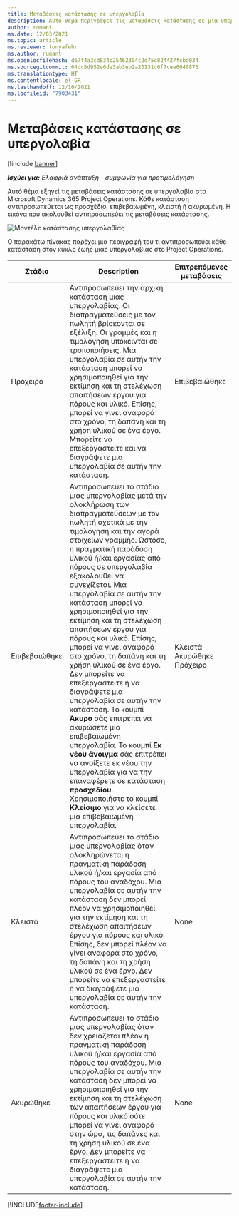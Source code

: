 ```yaml
---
title: Μεταβάσεις κατάστασης σε υπεργολαβία
description: Αυτό θέμα περιγράφει τις μεταβάσεις κατάστασης σε μια υπεργολαβία στο Microsoft Dynamics 365 Project Operations καθώς η υπεργολαβία δημιουργείται, εκτελείται και κλείνει.
author: rumant
ms.date: 12/03/2021
ms.topic: article
ms.reviewer: tonyafehr
ms.author: rumant
ms.openlocfilehash: d67f4a3cd834c25462304c2d75c824427fcbd034
ms.sourcegitcommit: 04dc8d952e6da3ab3eb2a20131c6f7cee6040876
ms.translationtype: HT
ms.contentlocale: el-GR
ms.lasthandoff: 12/10/2021
ms.locfileid: "7903431"
---
```

# <a name="state-transitions-on-a-subcontract"></a>Μεταβάσεις κατάστασης σε υπεργολαβία 

[!include [banner](../../includes/dataverse-preview.md)]

_**Ισχύει για:** Ελαφριά ανάπτυξη - συμφωνία για προτιμολόγηση_

Αυτό θέμα εξηγεί τις μεταβάσεις κατάστασης σε υπεργολαβία στο Microsoft Dynamics 365 Project Operations. Κάθε κατάσταση αντιπροσωπεύεται ως προσχέδιο, επιβεβαιωμένη, κλειστή ή ακυρωμένη. Η εικόνα που ακολουθεί αντιπροσωπεύει τις μεταβάσεις κατάστασης.

![Μοντέλο κατάστασης υπεργολαβίας](../media/SubconStates.png)  

Ο παρακάτω πίνακας παρέχει μια περιγραφή του τι αντιπροσωπεύει κάθε κατάσταση στον κύκλο ζωής μιας υπεργολαβίας στο Project Operations.

| Στάδιο | Description | Επιτρεπόμενες μεταβάσεις |
| --- | --- | --- |
| Πρόχειρο | Αντιπροσωπεύει την αρχική κατάσταση μιας υπεργολαβίας. Οι διαπραγματεύσεις με τον πωλητή βρίσκονται σε εξέλιξη. Οι γραμμές και η τιμολόγηση υπόκεινται σε τροποποιήσεις. Μια υπεργολαβία σε αυτήν την κατάσταση μπορεί να χρησιμοποιηθεί για την εκτίμηση και τη στελέχωση απαιτήσεων έργου για πόρους και υλικό. Επίσης, μπορεί να γίνει αναφορά στο χρόνο, τη δαπάνη και τη χρήση υλικού σε ένα έργο. Μπορείτε να επεξεργαστείτε και να διαγράψετε μια υπεργολαβία σε αυτήν την κατάσταση. | Επιβεβαιώθηκε |
| Επιβεβαιώθηκε | Αντιπροσωπεύει το στάδιο μιας υπεργολαβίας μετά την ολοκλήρωση των διαπραγματεύσεων με τον πωλητή σχετικά με την τιμολόγηση και την αγορά στοιχείων γραμμής. Ωστόσο, η πραγματική παράδοση υλικού ή/και εργασίας από πόρους σε υπεργολαβία εξακολουθεί να συνεχίζεται. Μια υπεργολαβία σε αυτήν την κατάσταση μπορεί να χρησιμοποιηθεί για την εκτίμηση και τη στελέχωση απαιτήσεων έργου για πόρους και υλικό. Επίσης, μπορεί να γίνει αναφορά στο χρόνο, τη δαπάνη και τη χρήση υλικού σε ένα έργο. Δεν μπορείτε να επεξεργαστείτε ή να διαγράψετε μια υπεργολαβία σε αυτήν την κατάσταση. Το κουμπί **Άκυρο** σάς επιτρέπει να ακυρώσετε μια επιβεβαιωμένη υπεργολαβία. Το κουμπί **Εκ νέου άνοιγμα** σάς επιτρέπει να ανοίξετε εκ νέου την υπεργολαβία για να την επαναφέρετε σε κατάσταση **προσχεδίου**. Χρησιμοποιήστε το κουμπί **Κλείσιμο** για να κλείσετε μια επιβεβαιωμένη υπεργολαβία. | Κλειστά <br> Ακυρώθηκε <br> Πρόχειρο |
| Κλειστά | Αντιπροσωπεύει το στάδιο μιας υπεργολαβίας όταν ολοκληρώνεται η πραγματική παράδοση υλικού ή/και εργασία από πόρους του αναδόχου. Μια υπεργολαβία σε αυτήν την κατάσταση δεν μπορεί πλέον να χρησιμοποιηθεί για την εκτίμηση και τη στελέχωση απαιτήσεων έργου για πόρους και υλικό. Επίσης, δεν μπορεί πλέον να γίνει αναφορά στο χρόνο, τη δαπάνη και τη χρήση υλικού σε ένα έργο. Δεν μπορείτε να επεξεργαστείτε ή να διαγράψετε μια υπεργολαβία σε αυτήν την κατάσταση. | None |
| Ακυρώθηκε | Αντιπροσωπεύει το στάδιο μιας υπεργολαβίας όταν δεν χρειάζεται πλέον η πραγματική παράδοση υλικού ή/και εργασία από πόρους του αναδόχου. Μια υπεργολαβία σε αυτήν την κατάσταση δεν μπορεί να χρησιμοποιηθεί για την εκτίμηση και τη στελέχωση των απαιτήσεων έργου για πόρους και υλικό ούτε μπορεί να γίνει αναφορά στην ώρα, τις δαπάνες και τη χρήση υλικού σε ένα έργο. Δεν μπορείτε να επεξεργαστείτε ή να διαγράψετε μια υπεργολαβία σε αυτήν την κατάσταση. | None |


[!INCLUDE[footer-include](../../includes/footer-banner.md)]

